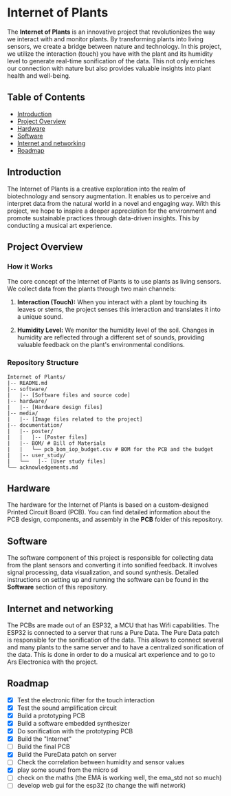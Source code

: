 # Internet of Plants

The **Internet of Plants** is an innovative project that revolutionizes the way we interact with and monitor plants. By transforming plants into living sensors, we create a bridge between nature and technology. In this project, we utilize the interaction (touch) you have with the plant and its humidity level to generate real-time sonification of the data. This not only enriches our connection with nature but also provides valuable insights into plant health and well-being.

## Table of Contents

- [Introduction](#introduction)
- [Project Overview](#project-overview)
- [Hardware](#hardware)
- [Software](#software)
- [Internet and networking](#internet-and-networking)
- [Roadmap](#roadmap)

## Introduction

The Internet of Plants is a creative exploration into the realm of biotechnology and sensory augmentation. It enables us to perceive and interpret data from the natural world in a novel and engaging way. With this project, we hope to inspire a deeper appreciation for the environment and promote sustainable practices through data-driven insights. This by conducting a musical art experience.

## Project Overview

### How it Works

The core concept of the Internet of Plants is to use plants as living sensors. We collect data from the plants through two main channels:

1. **Interaction (Touch):** When you interact with a plant by touching its leaves or stems, the project senses this interaction and translates it into a unique sound.

2. **Humidity Level:** We monitor the humidity level of the soil. Changes in humidity are reflected through a different set of sounds, providing valuable feedback on the plant's environmental conditions.

### Repository Structure

    Internet of Plants/
    |-- README.md
    |-- software/
    |   |-- [Software files and source code]
    |-- hardware/
    |   |-- [Hardware design files]
    |-- media/
    |   |-- [Image files related to the project]
    |-- documentation/
    |   |-- poster/
    |   |   |-- [Poster files]
    |   |-- BOM/ # Bill of Materials
    |   |   └── pcb_bom_iop_budget.csv # BOM for the PCB and the budget
    |   |-- user_study/
    |   └──   |-- [User study files]
    └── acknowledgements.md



## Hardware

The hardware for the Internet of Plants is based on a custom-designed Printed Circuit Board (PCB). You can find detailed information about the PCB design, components, and assembly in the **PCB** folder of this repository.

## Software

The software component of this project is responsible for collecting data from the plant sensors and converting it into sonified feedback. It involves signal processing, data visualization, and sound synthesis. Detailed instructions on setting up and running the software can be found in the **Software** section of this repository.

## Internet and networking

The PCBs are made out of an ESP32, a MCU that has Wifi capabilities. The ESP32 is connected to a server that runs a Pure Data. The Pure Data patch is responsible for the sonification of the data.
This allows to connect several and many plants to the same server and to have a centralized sonification of the data.
This is done in order to do a musical art experience and to go to Ars Electronica with the project.

## Roadmap

- [x] Test the electronic filter for the touch interaction
- [x] Test the sound amplification circuit
- [x] Build a prototyping PCB
- [x] Build a software embedded synthesizer
- [x] Do sonification with the prototyping PCB
- [x] Build the "Internet"
- [ ] Build the final PCB
- [x] Build the PureData patch on server
- [ ] Check the correlation between humidity and sensor values
- [x] play some sound from the micro sd
- [ ] check on the maths (the EMA is working well, the ema_std not so much)
- [ ] develop web gui for the esp32 (to change the wifi network)
